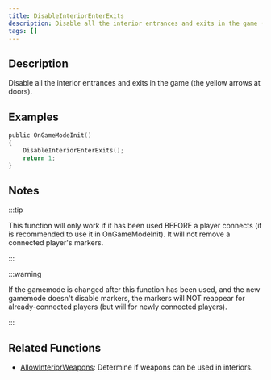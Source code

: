 ```yaml
---
title: DisableInteriorEnterExits
description: Disable all the interior entrances and exits in the game (the yellow arrows at doors).
tags: []
---
```


## Description

Disable all the interior entrances and exits in the game (the yellow arrows at doors).

## Examples

```c
public OnGameModeInit()
{
    DisableInteriorEnterExits();
    return 1;
}
```

## Notes

:::tip

This function will only work if it has been used BEFORE a player connects (it is recommended to use it in OnGameModeInit). It will not remove a connected player's markers.

:::

:::warning

If the gamemode is changed after this function has been used, and the new gamemode doesn't disable markers, the markers will NOT reappear for already-connected players (but will for newly connected players).

:::

## Related Functions

- [AllowInteriorWeapons](AllowInteriorWeapons.md): Determine if weapons can be used in interiors.
